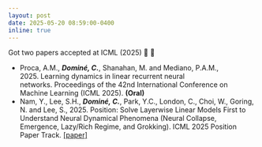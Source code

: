 ```yaml
---
layout: post
date: 2025-05-20 08:59:00-0400
inline: true
---
```


Got two papers accepted at ICML (2025)  🎉 🍊

- Proca, A.M., **_Dominé, C._**, Shanahan, M. and Mediano, P.A.M., 2025. Learning dynamics in linear recurrent neural networks. Proceedings of the 42nd International Conference on Machine Learning (ICML 2025). **(Oral)**
- Nam, Y., Lee, S.H., **_Dominé, C._**, Park, Y.C., London, C., Choi, W., Goring, N. and Lee, S., 2025. Position: Solve Layerwise Linear Models First to Understand Neural Dynamical Phenomena (Neural Collapse, Emergence, Lazy/Rich Regime, and Grokking). ICML 2025 Position Paper Track. <a href= "https://arxiv.org/abs/2502.21009"> [paper]</a>  
